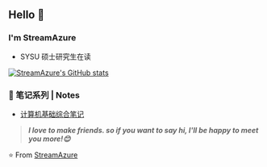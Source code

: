 ## Hello 👋
### I'm StreamAzure

- SYSU 硕士研究生在读

[![StreamAzure's GitHub stats](https://github-readme-stats.vercel.app/api?username=StreamAzure&theme=buefy&show_icons=true)](https://github.com/StreamAzure/github-readme-stats)

### 📝 笔记系列 | Notes
- [计算机基础综合笔记](https://streamazure.github.io/Computer_Basics_Notes/)



> ***I love to make friends. so if you want to say hi, I'll be happy to meet you more!😊***

⭐️ From [StreamAzure](https://github.com/StreamAzure)
